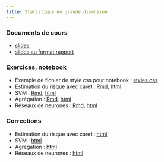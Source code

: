 ```yaml
---
title: Statistique en grande dimension
---
```



### Documents de cours

- [slides](cours.pdf)
- [slides au format rapport](cours_article.pdf)

### Exercices, notebook

- Exemple de fichier de style css pour notebook : [styles.css](styles.css)
- Estimation du risque avec caret : [Rmd](sujet_est_risque_caret.Rmd), [html](sujet_est_risque_caret.nb.html)
- SVM : [Rmd](sujet_svm.Rmd), [html](sujet_svm.nb.html)
- Agrégation : [Rmd](agregation.Rmd), [html](agregation.nb.html)
- Réseaux de neurones : [Rmd](sujet_reseau_neurones.Rmd), [html](sujet_reseau_neurones.nb.html)


### Corrections

<!--
- Estimation du risque avec caret : [html](https://www.dropbox.com/s/yjibb2t8obzd2kd/est_risque_caret.html?dl=0)
- SVM : [html](https://www.dropbox.com/s/3ibse2n7eu0imqe/svm.html?dl=0)
- Agrégation : [html](https://www.dropbox.com/s/xex4s54nuhgpg7p/agregation.html?dl=0)
- Réseaux de neurones : [html](https://www.dropbox.com/s/qnk34o1tiqw1nb9/reseau_neurones.html?dl=0)
--->

- Estimation du risque avec caret : [html](est_risque_caret.html)
- SVM : [html](svm.html)
- Agrégation : [html](agregation.html)
- Réseaux de neurones : [html](reseau_neurones.html)
